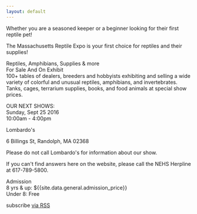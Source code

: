 ```yaml
---
layout: default
---
```


Whether you are a seasoned keeper or a beginner looking for their first reptile pet!

The Massachusetts Reptile Expo is your first choice for reptiles and their supplies!

 
Reptiles, Amphibians, Supplies & more  
For Sale And On Exhibit  
100+ tables of dealers, breeders and hobbyists exhibiting and selling a wide variety of colorful and unusual reptiles, amphibians, and invertebrates. Tanks, cages, terrarium supplies, books, and food animals at special show prices.

 
OUR NEXT SHOWS:  
Sunday, Sept 25 2016  
10:00am - 4:00pm  

Lombardo's

6 Billings St, Randolph, MA 02368

Please do not call Lombardo's for information about our show. 

If you can't find answers here on the website, please call the NEHS Herpline at 617-789-5800.

Admission  
8 yrs & up:   ${{site.data.general.admission_price}}  
Under 8:     Free  

  <p class="rss-subscribe">subscribe <a href="{{ "/feed.xml" | prepend: site.baseurl }}">via RSS</a></p>
